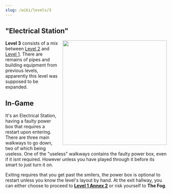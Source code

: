 ```yaml
---
slug: /wiki/levels/3
---
```


## "Electrical Station"
<div style="float:right; margin: 0px 0px 10px 10px">
 <img align="right" width="325" src="https://github.com/DavidJoacaRo/Budget-Docs/assets/32200281/7873f71a-73e1-4724-9c3a-130954c18069"/>
</div>

**Level 3** consists of a mix between [Level 2](/wiki/levels/2) and [Level 1](/wiki/levels/1). There are remains of pipes and building equipment from previous levels, apparently this level was supposed to be expanded.


## In-Game
It's an Electrical Station, having a faulty power box that requires a restart upon entering. There are three main walkways to go down, two of which being useless. One of the "useless" walkways contains the faulty power box, even if it isnt required. However unless you have played through it before its smart to just turn it on.

Exiting requires that you get past the smilers, the power box is optional to restart unless you know the level's layout by hand.
At the exit hallway, you can either choose to proceed to [**Level 1 Annex 2**](/wiki/levels/1a2) or risk yourself to **The Fog**.
